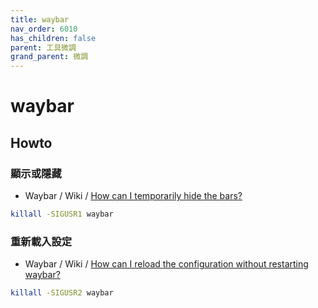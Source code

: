 ```yaml
---
title: waybar
nav_order: 6010
has_children: false
parent: 工具微調
grand_parent: 微調
---
```



# waybar



## Howto


### 顯示或隱藏

*  Waybar / Wiki / [How can I temporarily hide the bars?](https://github.com/Alexays/Waybar/wiki/FAQ#how-can-i-temporarily-hide-the-bars)

``` sh
killall -SIGUSR1 waybar
```


### 重新載入設定

*  Waybar / Wiki / [How can I reload the configuration without restarting waybar?](https://github.com/Alexays/Waybar/wiki/FAQ#how-can-i-reload-the-configuration-without-restarting-waybar)

``` sh
killall -SIGUSR2 waybar
```
